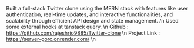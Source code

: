 Built a full-stack Twitter clone using the MERN stack with features like user authentication, real-time updates, and interactive functionalities, and scalability through efficient API design and state management. /n
Used some external hooks at tanstack query.  \n
Github : https://github.com/rajeshrio9885/Twitter-clone  \n
Project Link : https://server-gorc.onrender.com/  \n
